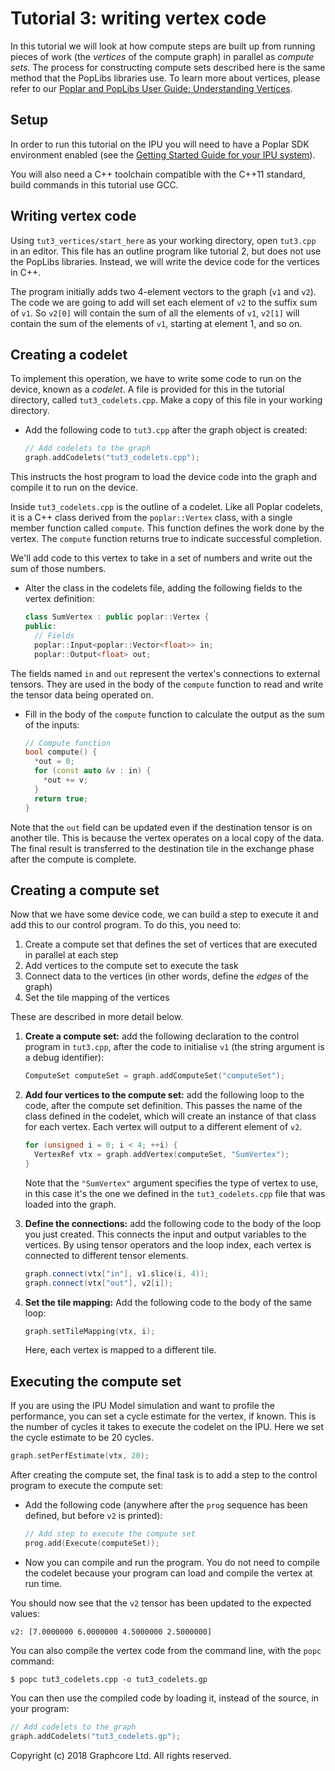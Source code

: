 <!-- Copyright (c) 2020 Graphcore Ltd. All rights reserved. -->
# Tutorial 3: writing vertex code

In this tutorial we will look at how compute steps are built up from
running pieces of work (the *vertices* of the compute graph) in parallel
as *compute sets*. The process for constructing compute sets described
here is the same method that the PopLibs libraries use. To learn more
about vertices, please refer to our [Poplar and PopLibs User Guide:
Understanding
Vertices](https://docs.graphcore.ai/projects/poplar-user-guide/en/3.0.0/vertices_overview.html).

## Setup

In order to run this tutorial on the IPU you will need to have a Poplar
SDK environment enabled (see the [Getting Started Guide for your IPU
system](https://docs.graphcore.ai/en/latest/getting-started.html)).

You will also need a C++ toolchain compatible with the C++11 standard,
build commands in this tutorial use GCC.

## Writing vertex code

Using `tut3_vertices/start_here` as your working directory, open
`tut3.cpp` in an editor. This file has an outline program like tutorial
2, but does not use the PopLibs libraries. Instead, we will write the
device code for the vertices in C++.

The program initially adds two 4-element vectors to the graph (`v1` and
`v2`). The code we are going to add will set each element of `v2` to the
suffix sum of `v1`. So `v2[0]` will contain the sum of all the elements
of `v1`, `v2[1]` will contain the sum of the elements of `v1`, starting
at element 1, and so on.

## Creating a codelet

To implement this operation, we have to write some code to run on the
device, known as a *codelet*. A file is provided for this in the
tutorial directory, called `tut3_codelets.cpp`. Make a copy of this file
in your working directory.

- Add the following code to `tut3.cpp` after the graph object is created:

    ```c++
    // Add codelets to the graph
    graph.addCodelets("tut3_codelets.cpp");
    ```

This instructs the host program to load the device code into the graph
and compile it to run on the device.

Inside `tut3_codelets.cpp` is the outline of a codelet. Like all Poplar
codelets, it is a C++ class derived from the `poplar::Vertex` class,
with a single member function called `compute`. This function defines
the work done by the vertex. The `compute` function returns true to
indicate successful completion.

We'll add code to this vertex to take in a set of numbers and write out
the sum of those numbers.

- Alter the class in the codelets file, adding the following fields to the
    vertex definition:

    ```c++
    class SumVertex : public poplar::Vertex {
    public:
      // Fields
      poplar::Input<poplar::Vector<float>> in;
      poplar::Output<float> out;
    ```

The fields named `in` and `out` represent the vertex's connections to
external tensors. They are used in the body of the `compute` function to
read and write the tensor data being operated on.

- Fill in the body of the `compute` function to calculate the output as the sum
    of the inputs:

    ```c++
    // Compute function
    bool compute() {
      *out = 0;
      for (const auto &v : in) {
        *out += v;
      }
      return true;
    }
    ```

Note that the `out` field can be updated even if the destination tensor
is on another tile. This is because the vertex operates on a local copy
of the data. The final result is transferred to the destination tile in
the exchange phase after the compute is complete.

## Creating a compute set

Now that we have some device code, we can build a step to execute it and
add this to our control program. To do this, you need to:

1.  Create a compute set that defines the set of vertices that are
    executed in parallel at each step
2.  Add vertices to the compute set to execute the task
3.  Connect data to the vertices (in other words, define the *edges* of
    the graph)
4.  Set the tile mapping of the vertices

These are described in more detail below.

1.  **Create a compute set:** add the following declaration to the
    control program in `tut3.cpp`, after the code to initialise `v1`
    (the string argument is a debug identifier):

    ```c++
    ComputeSet computeSet = graph.addComputeSet("computeSet");
    ```

2.  **Add four vertices to the compute set:** add the following loop to
    the code, after the compute set definition. This passes the name of
    the class defined in the codelet, which will create an instance of
    that class for each vertex. Each vertex will output to a different
    element of `v2`.

    ```c++
    for (unsigned i = 0; i < 4; ++i) {
      VertexRef vtx = graph.addVertex(computeSet, "SumVertex");
    }
    ```

    Note that the `"SumVertex"` argument specifies the type of vertex to
    use, in this case it's the one we defined in the
    `tut3_codelets.cpp` file that was loaded into the graph.

3.  **Define the connections:** add the following code to the body of
    the loop you just created. This connects the input and output
    variables to the vertices. By using tensor operators and the loop
    index, each vertex is connected to different tensor elements.

    ```c++
    graph.connect(vtx["in"], v1.slice(i, 4));
    graph.connect(vtx["out"], v2[i]);
    ```

4.  **Set the tile mapping:** Add the following code to the body of the
    same loop:

    ```c++
    graph.setTileMapping(vtx, i);
    ```

    Here, each vertex is mapped to a different tile.

## Executing the compute set

If you are using the IPU Model simulation and want to profile the
performance, you can set a cycle estimate for the vertex, if known. This
is the number of cycles it takes to execute the codelet on the IPU. Here
we set the cycle estimate to be 20 cycles.

```c++
graph.setPerfEstimate(vtx, 20);
```

After creating the compute set, the final task is to add a step to the
control program to execute the compute set:

- Add the following code (anywhere after the `prog` sequence has been defined,
    but before `v2` is printed):

    ```c++
    // Add step to execute the compute set
    prog.add(Execute(computeSet));
    ```

- Now you can compile and run the program. You do not need to compile the
    codelet because your program can load and compile the vertex at run time.

You should now see that the `v2` tensor has been updated to the expected
values:

```console
v2: [7.0000000 6.0000000 4.5000000 2.5000000]
```

You can also compile the vertex code from the command line, with the
`popc` command:

```console
$ popc tut3_codelets.cpp -o tut3_codelets.gp
```

You can then use the compiled code by loading it, instead of the source,
in your program:

```c++
// Add codelets to the graph
graph.addCodelets("tut3_codelets.gp");
```

Copyright (c) 2018 Graphcore Ltd. All rights reserved.
